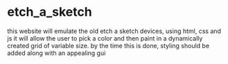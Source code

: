 # etch_a_sketch

this website will emulate the old etch a sketch devices, using html, css and js it will allow the user to pick a color and then paint in a dynamically created grid of variable size. by the time this is done, styling should be added along with an appealing gui 
